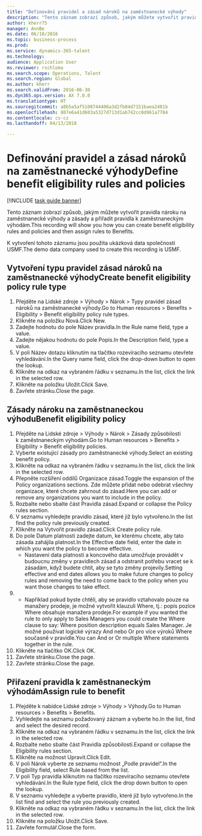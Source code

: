 ```yaml
--- 
title: "Definování pravidel a zásad nároků na zaměstnanecké výhody"
description: "Tento záznam zobrazí způsob, jakým můžete vytvořit pravidla nároku na zaměstnanecké výhody a zásady a přiřadit pravidla k zaměstnaneckým výhodám."
author: kherr75
manager: AnnBe
ms.date: 06/10/2016
ms.topic: business-process
ms.prod: 
ms.service: dynamics-365-talent
ms.technology: 
audience: Application User
ms.reviewer: rschloma
ms.search.scope: Operations, Talent
ms.search.region: Global
ms.author: kherr
ms.search.validFrom: 2016-06-30
ms.dyn365.ops.version: AX 7.0.0
ms.translationtype: HT
ms.sourcegitcommit: a8b5a5af5108744406a3d2fb84d7151baea2481b
ms.openlocfilehash: 807e6a41d603a5327d713d1ab742cc0d961a7784
ms.contentlocale: cs-cz
ms.lasthandoff: 04/13/2018

---
```

# <a name="define-benefit-eligibility-rules-and-policies"></a><span data-ttu-id="7b72e-103">Definování pravidel a zásad nároků na zaměstnanecké výhody</span><span class="sxs-lookup"><span data-stu-id="7b72e-103">Define benefit eligibility rules and policies</span></span>

[!INCLUDE [task guide banner](../../includes/task-guide-banner.md)]

<span data-ttu-id="7b72e-104">Tento záznam zobrazí způsob, jakým můžete vytvořit pravidla nároku na zaměstnanecké výhody a zásady a přiřadit pravidla k zaměstnaneckým výhodám.</span><span class="sxs-lookup"><span data-stu-id="7b72e-104">This recording will show you how you can create benefit eligibility rules and policies and then assign rules to Benefits.</span></span>  

<span data-ttu-id="7b72e-105">K vytvoření tohoto záznamu jsou použita ukázková data společnosti USMF.</span><span class="sxs-lookup"><span data-stu-id="7b72e-105">The demo data company used to create this recording is USMF.</span></span>


## <a name="create-benefit-eligibility-policy-rule-type"></a><span data-ttu-id="7b72e-106">Vytvoření typu pravidel zásad nároků na zaměstnanecké výhody</span><span class="sxs-lookup"><span data-stu-id="7b72e-106">Create benefit eligibility policy rule type</span></span>
1. <span data-ttu-id="7b72e-107">Přejděte na Lidské zdroje > Výhody > Nárok > Typy pravidel zásad nároků na zaměstnanecké výhody.</span><span class="sxs-lookup"><span data-stu-id="7b72e-107">Go to Human resources > Benefits > Eligibility > Benefit eligibility policy rule types.</span></span>
2. <span data-ttu-id="7b72e-108">Klikněte na položku Nová.</span><span class="sxs-lookup"><span data-stu-id="7b72e-108">Click New.</span></span>
3. <span data-ttu-id="7b72e-109">Zadejte hodnotu do pole Název pravidla.</span><span class="sxs-lookup"><span data-stu-id="7b72e-109">In the Rule name field, type a value.</span></span>
4. <span data-ttu-id="7b72e-110">Zadejte nějakou hodnotu do pole Popis.</span><span class="sxs-lookup"><span data-stu-id="7b72e-110">In the Description field, type a value.</span></span>
5. <span data-ttu-id="7b72e-111">V poli Název dotazu kliknutím na tlačítko rozevíracího seznamu otevřete vyhledávání.</span><span class="sxs-lookup"><span data-stu-id="7b72e-111">In the Query name field, click the drop-down button to open the lookup.</span></span>
6. <span data-ttu-id="7b72e-112">Klikněte na odkaz na vybraném řádku v seznamu.</span><span class="sxs-lookup"><span data-stu-id="7b72e-112">In the list, click the link in the selected row.</span></span>
7. <span data-ttu-id="7b72e-113">Klikněte na položku Uložit.</span><span class="sxs-lookup"><span data-stu-id="7b72e-113">Click Save.</span></span>
8. <span data-ttu-id="7b72e-114">Zavřete stránku.</span><span class="sxs-lookup"><span data-stu-id="7b72e-114">Close the page.</span></span>

## <a name="benefit-eligibility-policy"></a><span data-ttu-id="7b72e-115">Zásady nároku na zaměstnaneckou výhodu</span><span class="sxs-lookup"><span data-stu-id="7b72e-115">Benefit eligibility policy</span></span>
1. <span data-ttu-id="7b72e-116">Přejděte na Lidské zdroje > Výhody > Nárok > Zásady způsobilosti k zaměstnaneckým výhodám.</span><span class="sxs-lookup"><span data-stu-id="7b72e-116">Go to Human resources > Benefits > Eligibility > Benefit eligibility policies.</span></span>
2. <span data-ttu-id="7b72e-117">Vyberte existující zásady pro zaměstnanecké výhody.</span><span class="sxs-lookup"><span data-stu-id="7b72e-117">Select an existing benefit policy.</span></span>
3. <span data-ttu-id="7b72e-118">Klikněte na odkaz na vybraném řádku v seznamu.</span><span class="sxs-lookup"><span data-stu-id="7b72e-118">In the list, click the link in the selected row.</span></span>
4. <span data-ttu-id="7b72e-119">Přepněte rozšíření oddílů Organizace zásad.</span><span class="sxs-lookup"><span data-stu-id="7b72e-119">Toggle the expansion of the Policy organizations sections.</span></span>  <span data-ttu-id="7b72e-120">Zde můžete přidat nebo odebrat všechny organizace, které chcete zahrnout do zásad.</span><span class="sxs-lookup"><span data-stu-id="7b72e-120">Here you can add or remove any organizations you want to include in the policy.</span></span>
5. <span data-ttu-id="7b72e-121">Rozbalte nebo sbalte část Pravidla zásad.</span><span class="sxs-lookup"><span data-stu-id="7b72e-121">Expand or collapse the Policy rules section.</span></span>
6. <span data-ttu-id="7b72e-122">V seznamu vyhledejte pravidlo zásad, které již bylo vytvořeno.</span><span class="sxs-lookup"><span data-stu-id="7b72e-122">In the list find the policy rule previously created.</span></span>
7. <span data-ttu-id="7b72e-123">Klikněte na Vytvořit pravidlo zásad.</span><span class="sxs-lookup"><span data-stu-id="7b72e-123">Click Create policy rule.</span></span>
8. <span data-ttu-id="7b72e-124">Do pole Datum platnosti zadejte datum, ke kterému chcete, aby tato zásada zahájila platnost.</span><span class="sxs-lookup"><span data-stu-id="7b72e-124">In the Effective date field, enter the date in which you want the policy to become effective.</span></span>
    * <span data-ttu-id="7b72e-125">Nastavení data platnosti a koncového data umožňuje provádět v budoucnu změny v pravidlech zásad a odstranit potřebu vracet se k zásadám, když budete chtít, aby se tyto změny projevily.</span><span class="sxs-lookup"><span data-stu-id="7b72e-125">Setting effective and end dates allows you to make future changes to policy rules and removing the need to come back to the policy when you want those changes to take effect.</span></span>  
9. 
    * <span data-ttu-id="7b72e-126">Například pokud byste chtěli, aby se pravidlo vztahovalo pouze na manažery prodeje, je možné vytvořit klauzuli Where, tj.: popis pozice Where obsahuje manažera prodeje.</span><span class="sxs-lookup"><span data-stu-id="7b72e-126">For example if you wanted the rule to only apply to Sales Managers you could create the Where clause to say: Where position description equals Sales Manager.</span></span>  <span data-ttu-id="7b72e-127">Je možné používat logické výrazy And nebo Or pro více výroků Where současně v pravidle.</span><span class="sxs-lookup"><span data-stu-id="7b72e-127">You can And or Or multiple Where statements together in the rule.</span></span>  
10. <span data-ttu-id="7b72e-128">Klikněte na tlačítko OK.</span><span class="sxs-lookup"><span data-stu-id="7b72e-128">Click OK.</span></span>
11. <span data-ttu-id="7b72e-129">Zavřete stránku.</span><span class="sxs-lookup"><span data-stu-id="7b72e-129">Close the page.</span></span>
12. <span data-ttu-id="7b72e-130">Zavřete stránku.</span><span class="sxs-lookup"><span data-stu-id="7b72e-130">Close the page.</span></span>

## <a name="assign-rule-to-benefit"></a><span data-ttu-id="7b72e-131">Přiřazení pravidla k zaměstnaneckým výhodám</span><span class="sxs-lookup"><span data-stu-id="7b72e-131">Assign rule to benefit</span></span>
1. <span data-ttu-id="7b72e-132">Přejděte k nabídce Lidské zdroje > Výhody > Výhody.</span><span class="sxs-lookup"><span data-stu-id="7b72e-132">Go to Human resources > Benefits > Benefits.</span></span>
2. <span data-ttu-id="7b72e-133">Vyhledejte na seznamu požadovaný záznam a vyberte ho.</span><span class="sxs-lookup"><span data-stu-id="7b72e-133">In the list, find and select the desired record.</span></span>
3. <span data-ttu-id="7b72e-134">Klikněte na odkaz na vybraném řádku v seznamu.</span><span class="sxs-lookup"><span data-stu-id="7b72e-134">In the list, click the link in the selected row.</span></span>
4. <span data-ttu-id="7b72e-135">Rozbalte nebo sbalte část Pravidla způsobilosti.</span><span class="sxs-lookup"><span data-stu-id="7b72e-135">Expand or collapse the Eligibility rules section.</span></span>
5. <span data-ttu-id="7b72e-136">Klikněte na možnost Upravit.</span><span class="sxs-lookup"><span data-stu-id="7b72e-136">Click Edit.</span></span>
6. <span data-ttu-id="7b72e-137">V poli Nárok vyberte ze seznamu možnost „Podle pravidel“.</span><span class="sxs-lookup"><span data-stu-id="7b72e-137">In the Eligibility field, select Rule based from the list.</span></span>
7. <span data-ttu-id="7b72e-138">V poli Typ pravidla kliknutím na tlačítko rozevíracího seznamu otevřete vyhledávání.</span><span class="sxs-lookup"><span data-stu-id="7b72e-138">In the Rule type field, click the drop down button to open the lookup.</span></span>
8. <span data-ttu-id="7b72e-139">V seznamu vyhledejte a vyberte pravidlo, které již bylo vytvořeno.</span><span class="sxs-lookup"><span data-stu-id="7b72e-139">In the list find and select the rule you previously created.</span></span>
9. <span data-ttu-id="7b72e-140">Klikněte na odkaz na vybraném řádku v seznamu.</span><span class="sxs-lookup"><span data-stu-id="7b72e-140">In the list, click the link in the selected row.</span></span>
10. <span data-ttu-id="7b72e-141">Klikněte na položku Uložit.</span><span class="sxs-lookup"><span data-stu-id="7b72e-141">Click Save.</span></span>
11. <span data-ttu-id="7b72e-142">Zavřete formulář.</span><span class="sxs-lookup"><span data-stu-id="7b72e-142">Close the form.</span></span>


